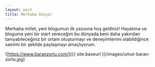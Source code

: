 ```yaml
---
layout: post
title: Merhaba Dünya!
---
```


Merhaba millet, yeni blogumun ilk yazısına hoş geldiniz! Hayatıma ve bloguma yeni bir start vereceğim bu dünyada beni daha yakından tanıyabileceğiniz bir ortam oluşturmayı ve deneyimlerimi olabildiğince samimi bir şekilde paylaşmayı amaçlıyorum.

![https://www.baranzorlu.com/]({{ site.baseurl }}/images/umut-baran-zorlu.jpg)
